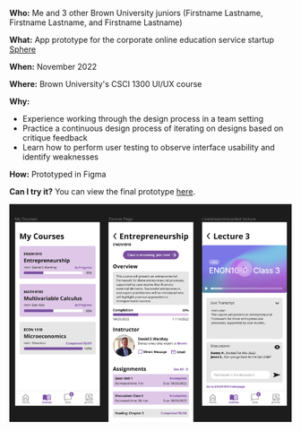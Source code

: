 **Who:** Me and 3 other Brown University juniors (Firstname Lastname, Firstname Lastname, and Firstname Lastname)

**What:** App prototype for the corporate online education service startup [Sphere]()

**When:** November 2022

**Where:** Brown University's CSCI 1300 UI/UX course

**Why:**
- Experience working through the design process in a team setting
- Practice a continuous design process of iterating on designs based on critique feedback
- Learn how to perform user testing to observe interface usability and identify weaknesses

  

**How:**
Prototyped in Figma

**Can I try it?**
You can view the final prototype [here]().

![cv chess project thumbnail](../../assets/projects/sphere/thumbnail.png)